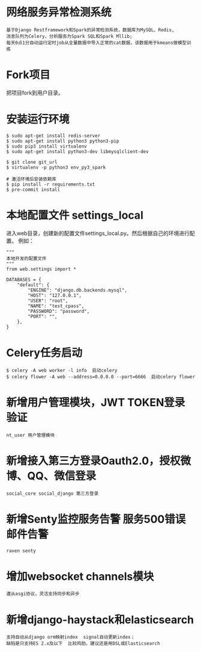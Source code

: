 # 网络服务异常检测系统
```angular2html
基于Django Restframework和Spark的异常检测系统，数据库为MySQL、Redis,
消息队列为Celery，分析服务为Spark SQL和Spark Mllib;
每天0点1分自动运行定时job从全量数据中导入正常的cat数据，该数据用于kmeans做模型训练
```


# Fork项目
把项目fork到用户目录。

# 安装运行环境
```
$ sudo apt-get install redis-server
$ sudo apt-get install python3 python3-pip
$ sudo pip3 install virtualenv
$ sudo apt-get install python3-dev libmysqlclient-dev

$ git clone git_url
$ virtualenv -p python3 env_py3_spark

# 激活环境后安装依赖库
$ pip install -r requirements.txt
$ pre-commit install
```

# 本地配置文件 settings_local
进入web目录，创建新的配置文件settings_local.py。然后根据自己的环境进行配置。
例如：
```text
"""
本地开发的配置文件
"""
from web.settings import *

DATABASES = {
    "default": {
        "ENGINE": "django.db.backends.mysql",
        "HOST": "127.0.0.1",
        "USER": "root",
        "NAME": "test_cpass",
        "PASSWORD": "password",
        "PORT": "",
    },
}
```

# Celery任务启动
```
$ celery -A web worker -l info  启动celery
$ celery flower -A web --address=0.0.0.0 --port=6666  启动celery flower
```

# 新增用户管理模块，JWT TOKEN登录验证
```
nt_user 用户管理模块
```

# 新增接入第三方登录Oauth2.0，授权微博、QQ、微信登录
```
social_core social_django 第三方登录
```

# 新增Senty监控服务告警  服务500错误邮件告警
```
raven senty
```

# 增加websocket channels模块
```
遵从asgi协议，灵活支持同步和异步
```

# 新增django-haystack和elasticsearch
```
支持自动从django orm映射index  signal自动更新index；
缺陷是只支持ES 2.x及以下  比较鸡肋，建议还是用DSL或Elasticsearch
```